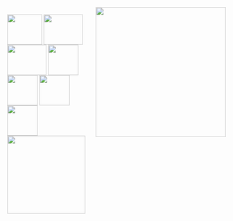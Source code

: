 <div align="center"></div>
  
<img src = "chainsaw.gif" width = "300px" align = "right">

<div style="display: inline_block"><br>
  
  <img align="center" height="70" width="80" img src="https://cdn.jsdelivr.net/gh/devicons/devicon/icons/java/java-original.svg" />
  <img align="center" height="70" width="90" img src="https://cdn.jsdelivr.net/gh/devicons/devicon/icons/python/python-original.svg" />
  <img align="center" height="70" width="90" img src="https://cdn.jsdelivr.net/gh/devicons/devicon/icons/html5/html5-original.svg" />
  <img align="center" height="70" wdth="90" img src="https://cdn.jsdelivr.net/gh/devicons/devicon/icons/css3/css3-original.svg" />
  <img align="center" height="70" wdth="90" img src="https://cdn.jsdelivr.net/gh/devicons/devicon/icons/arduino/arduino-original.svg" />
  <img align="center" height="70" wdth="90" img src="https://cdn.jsdelivr.net/gh/devicons/devicon/icons/vscode/vscode-original.svg" />
  <img align="center" height="70" wth="90" img src="https://cdn.jsdelivr.net/gh/devicons/devicon/icons/github/github-original.svg" />
  
 </div>

<div>
  <a href="https://github.com/kaliIinux
  <img height="180em"   align="center" src="https://github-readme-stats.vercel.app/api?   username=kaliIinuxshow_icons=true&theme=react&include_all_commits=true&count_private=true"/>
  <img height="180em"  align="center" src="https://github-readme-stats.vercel.app/api/top-langs/?username=kaliIinux&layout=compact&langs_count=7&theme=react" />
